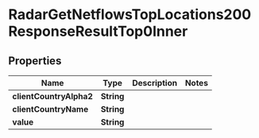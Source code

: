 

# RadarGetNetflowsTopLocations200ResponseResultTop0Inner


## Properties

| Name | Type | Description | Notes |
|------------ | ------------- | ------------- | -------------|
|**clientCountryAlpha2** | **String** |  |  |
|**clientCountryName** | **String** |  |  |
|**value** | **String** |  |  |



